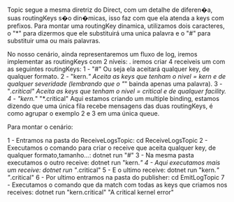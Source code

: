 Topic segue a mesma diretriz do Direct, com um detalhe de diferen�a, suas routingKeys s�o din�micas, isso
faz com que ela atenda a keys com prefixos. Para montar uma routingKey dinamica, utilizamos dois caracteres,
o "*" para dizermos que ele substituirá uma unica palavra e o "#" para substituir uma ou mais palavras.

No nosso cenário, ainda representaremos um fluxo de log, iremos implementar as routingKeys com 2 níveis: <facility>.<severity>
iremos criar 4 receiveis um com as seguintes routingKeys:
	1 - "#" Ou seja ela aceitará qualquer key, de qualquer formato.
	2 - "kern.*" Aceita as keys que tenham o nivel <facility> = kern e de qualquer severidade (lembrando que o "*" bainda apenas uma palavra).
	3 - "*.critical" Aceita as keys que tenham o nivel <severety> = critical e de qualquer facility.
	4 - "kern.*" "*.critical" Aqui estamos criando um multiple binding, estamos dizendo que uma única fila
		recebe mensagens das duas routingKeys, é como agrupar o exemplo 2 e 3 em uma única queue.

Para montar o cenário:

1 - Entramos na pasta do ReceiveLogsTopic: cd ReceiveLogsTopic
2 - Executamos o comando para criar o receive que aceita qualquer key, de qualquer formato,tamanho...: dotnet run "#"
3 - Na mesma pasta executamos o outro receive: dotnet run "kern.*"
4 - Aqui executamos mais um receive: dotnet run "*.critical"
5 - E o ultimo receive: dotnet run "kern.*" "*.critical"
6 - Por ultimo entramos na pasta do publisher: cd EmitLogTopic
7 - Executamos o comando que da match com todas as keys que criamos nos receives: dotnet run "kern.critical" "A critical kernel error"